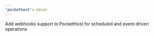 ```yaml
---
'pockethost': minor
---
```


Add webhooks support to PocketHost for scheduled and event-driven operations
